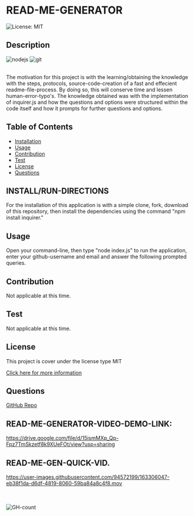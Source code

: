 
# READ-ME-GENERATOR
![License: MIT](https://img.shields.io/badge/License-MIT-yellow.svg)

## Description
<div>
    <img src="https://img.shields.io/badge/Node.js-339933?style=for-the-badge&logo=nodedotjs&logoColor=white" alt="nodejs"/>
    <img src="https://img.shields.io/badge/GIT-E44C30?style=for-the-badge&logo=git&logoColor=white" alt="git"/>
    <br/>
    <br/>
</div>
              
The motivation for this project is with the learning/obtaining the knowledge with the steps, protocols, source-code-creation of a fast and effecient readme-file-process.  By doing so, this will conserve time and lessen human-error-typo's. The knowledge obtained was with the implementation of inquirer.js and how the questions and options were structured within the code itself and how it prompts for further questions and options.

## Table of Contents
- [Installation](#installation)
- [Usage](#usage)
- [Contribution](#contribution)
- [Test](#test)
- [License](#license)
- [Questions](#questions)

## INSTALL/RUN-DIRECTIONS
For the installation of this application is with a simple clone, fork, download of this repository, then install the dependencies using the command "npm install inquirer."

## Usage
Open your command-line, then type "node index.js" to run the application, enter your github-username and email and answer the following prompted queries.

## Contribution
Not applicable at this time.

## Test
Not applicable at this time.

## License
This project is cover under the license type MIT
      
[Click here for more information](https://opensource.org/licenses/MIT)
## Questions
[GitHub Repo](https://github.com/andres-abreu)

## READ-ME-GENERATOR-VIDEO-DEMO-LINK:
https://drive.google.com/file/d/15ismMXp_Qp-Fpz7TmSkzetf8k9XUeFOt/view?usp=sharing

## READ-ME-GEN-QUICK-VID.
https://user-images.githubusercontent.com/94572199/163306047-eb38f1da-d6df-4819-8060-59ba84a8c4f8.mov

<div id="badges">
  <br/>
  <br/>
  <img src="https://hits.seeyoufarm.com/api/count/incr/badge.svg?url=https%3A%2F%2Fgithub.com%2F{username}1212%2Fhit-counter" alt="GH-count"/>
  </div>

